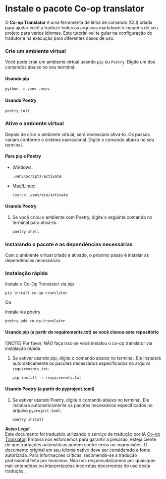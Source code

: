 <!--
CO_OP_TRANSLATOR_METADATA:
{
  "original_hash": "b6d85d887d2664539a438dae5d0dfa50",
  "translation_date": "2025-06-12T18:33:54+00:00",
  "source_file": "getting_started/command-line-guide/install-package.md",
  "language_code": "br"
}
-->
# Instale o pacote Co-op translator

O **Co-op Translator** é uma ferramenta de linha de comando (CLI) criada para ajudar você a traduzir todos os arquivos markdown e imagens do seu projeto para vários idiomas. Este tutorial vai te guiar na configuração do tradutor e na execução para diferentes casos de uso.

### Crie um ambiente virtual

Você pode criar um ambiente virtual usando `pip` ou `Poetry`. Digite um dos comandos abaixo no seu terminal.

#### Usando pip

```bash
python -m venv .venv
```

#### Usando Poetry

```bash
poetry init
```

### Ative o ambiente virtual

Depois de criar o ambiente virtual, será necessário ativá-lo. Os passos variam conforme o sistema operacional. Digite o comando abaixo no seu terminal.

#### Para pip e Poetry

- Windows:

    ```bash
    .venv\Scripts\activate
    ```

- Mac/Linux:

    ```bash
    source .venv/bin/activate
    ```

#### Usando Poetry

1. Se você criou o ambiente com Poetry, digite o seguinte comando no terminal para ativá-lo.

    ```bash
    poetry shell
    ```

### Instalando o pacote e as dependências necessárias

Com o ambiente virtual criado e ativado, o próximo passo é instalar as dependências necessárias.

### Instalação rápida

Instale o Co-Op Translator via pip

```
pip install co-op-translator
```
Ou

Instale via poetry  
```
poetry add co-op-translator
```

#### Usando pip (a partir do requirements.txt) se você clonou este repositório

![NOTE] Por favor, NÃO faça isso se você instalou o co-op translator via instalação rápida.

1. Se estiver usando pip, digite o comando abaixo no terminal. Ele instalará automaticamente os pacotes necessários especificados no arquivo `requirements.txt`:

    ```bash
    pip install -r requirements.txt
    ```

#### Usando Poetry (a partir do pyproject.toml)

1. Se estiver usando Poetry, digite o comando abaixo no terminal. Ele instalará automaticamente os pacotes necessários especificados no arquivo `pyproject.toml`:

    ```bash
    poetry install
    ```

**Aviso Legal**:  
Este documento foi traduzido utilizando o serviço de tradução por IA [Co-op Translator](https://github.com/Azure/co-op-translator). Embora nos esforcemos para garantir a precisão, esteja ciente de que traduções automáticas podem conter erros ou imprecisões. O documento original em seu idioma nativo deve ser considerado a fonte autorizada. Para informações críticas, recomenda-se a tradução profissional feita por humanos. Não nos responsabilizamos por quaisquer mal-entendidos ou interpretações incorretas decorrentes do uso desta tradução.